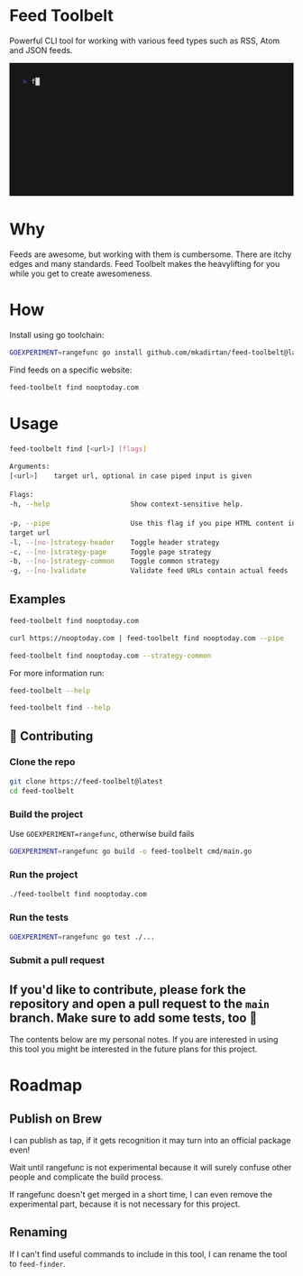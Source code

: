 # Feed Toolbelt

Powerful CLI tool for working with various feed types such as RSS, Atom and JSON feeds.

![example usage gif](https://github.com/mkadirtan/feed-toolbelt/blob/master/example.gif)

# Why

Feeds are awesome, but working with them is cumbersome. There are itchy edges and many standards. Feed Toolbelt makes
the heavylifting for you while you get to create awesomeness.

# How

Install using go toolchain:

```bash
GOEXPERIMENT=rangefunc go install github.com/mkadirtan/feed-toolbelt@latest
```

Find feeds on a specific website:

```bash
feed-toolbelt find nooptoday.com
```

# Usage

```bash
feed-toolbelt find [<url>] [flags]
```

```bash
Arguments:
[<url>]    target url, optional in case piped input is given

Flags:
-h, --help                    Show context-sensitive help.

-p, --pipe                    Use this flag if you pipe HTML content into this command. Piping without using this flag will result in interpreting piped input as
target url
-l, --[no-]strategy-header    Toggle header strategy
-c, --[no-]strategy-page      Toggle page strategy
-b, --[no-]strategy-common    Toggle common strategy
-g, --[no-]validate           Validate feed URLs contain actual feeds
```

## Examples

```bash
feed-toolbelt find nooptoday.com
```

```bash
curl https://nooptoday.com | feed-toolbelt find nooptoday.com --pipe
```

```bash
feed-toolbelt find nooptoday.com --strategy-common
```

For more information run:

```bash
feed-toolbelt --help
```

```bash
feed-toolbelt find --help
```

## 🤝 Contributing

### Clone the repo

```bash
git clone https://feed-toolbelt@latest
cd feed-toolbelt
```

### Build the project

Use `GOEXPERIMENT=rangefunc`, otherwise build fails

```bash
GOEXPERIMENT=rangefunc go build -o feed-toolbelt cmd/main.go
```

### Run the project

```bash
./feed-toolbelt find nooptoday.com
```

### Run the tests

```bash
GOEXPERIMENT=rangefunc go test ./...
```

### Submit a pull request

If you'd like to contribute, please fork the repository and open a pull request to the `main` branch. Make sure to add
some tests, too 🚀
---

The contents below are my personal notes. If you are interested in using this tool you might be interested in the future
plans for this project.

# Roadmap

## Publish on Brew

I can publish as tap, if it gets recognition it may turn into an official package even!

Wait until rangefunc is not experimental because it will surely confuse other people and complicate the build process.

If rangefunc doesn't get merged in a short time, I can even remove the experimental part, because it is not necessary
for this project.

## Renaming

If I can't find useful commands to include in this tool, I can rename the tool to `feed-finder`.